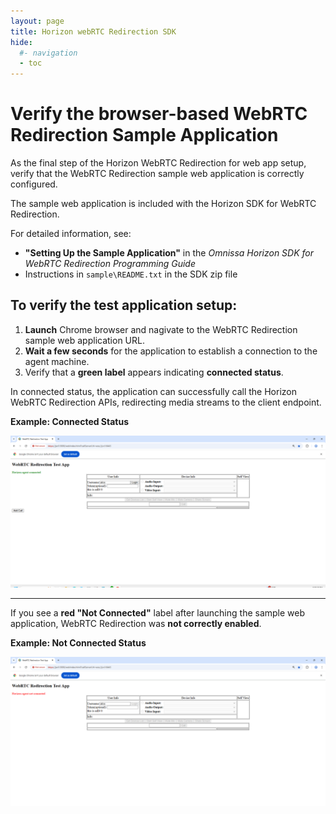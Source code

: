 ```yaml
---
layout: page
title: Horizon webRTC Redirection SDK
hide:
  #- navigation
  - toc
---
```



# Verify the browser-based WebRTC Redirection Sample Application

As the final step of the Horizon WebRTC Redirection for web app setup, verify that the WebRTC Redirection sample web application is correctly configured.

The sample web application is included with the Horizon SDK for WebRTC Redirection.

For detailed information, see:<br>
- **"Setting Up the Sample Application"** in the *Omnissa Horizon SDK for WebRTC Redirection Programming Guide*<br>
- Instructions in `sample\README.txt` in the SDK zip file

## To verify the test application setup:

1. **Launch** Chrome browser and nagivate to the WebRTC Redirection sample web application URL.
2. **Wait a few seconds** for the application to establish a connection to the agent machine.
3. Verify that a **green label** appears indicating **connected status**.

In connected status, the application can successfully call the Horizon WebRTC Redirection APIs, redirecting media streams to the client endpoint.

**Example: Connected Status**

![](images/WebSDKBrowserSampleApp_Connected.png)

---

If you see a **red "Not Connected"** label after launching the sample web application, WebRTC Redirection was **not correctly enabled**.

**Example: Not Connected Status**

![](images/WebSDKBrowserSampleApp_NotConnected.png)

